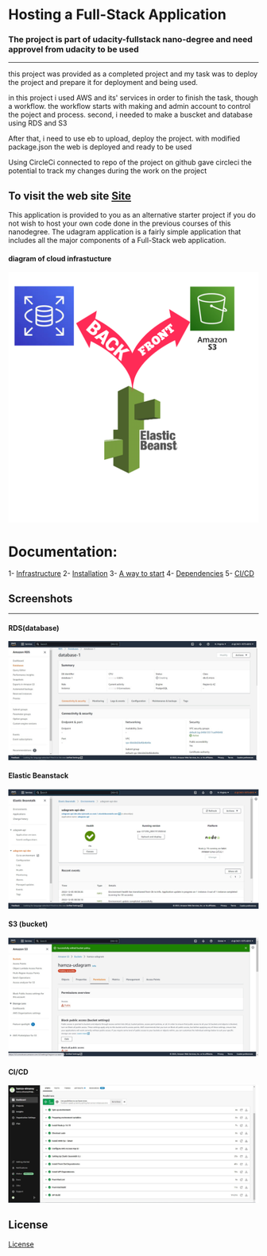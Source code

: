 # Hosting a Full-Stack Application

### **The project is part of udacity-fullstack nano-degree and need approvel from udacity to be used**

---

this project was provided as a completed project and my task was to deploy the project and prepare it for deployment and being used.

in this project i used AWS and its' services in order to finish the task, though a workflow. the workflow starts with making and admin account to control the poject and process. second, i needed to make a buscket and database using RDS and S3

After that, i need to use eb to upload, deploy the project. with modified package.json the web is deployed and ready to be used

Using CircleCi connected to repo of the project on github gave circleci the potential to track my changes during the work on the project

## To visit the web site [Site](http://hamza-udagram.s3-website-us-east-1.amazonaws.com) 


This application is provided to you as an alternative starter project if you do not wish to host your own code done in the previous courses of this nanodegree. The udagram application is a fairly simple application that includes all the major components of a Full-Stack web application.

#### diagram of cloud infrastucture
![Infra cloud](./screenshots/diagram.png)

# Documentation: 
1- [Infrastructure](./documentation/infrastructure.md)
2- [Installation](./documentation/installation.md)
3- [A way to start](./documentation/a-way-to-start.md)
4- [Dependencies](./documentation/dependencies.md)
5- [CI/CD](./documentation/cicd.md)

## Screenshots
---
#### RDS(database)
![RDS](./screenshots/RDS.jpg)

#### Elastic Beanstack
![EB](./screenshots/eb.jpg)

#### S3 (bucket)
![S3](./screenshots/s3.jpg)

#### CI/CD
![CI/CD](./screenshots/success-circleci.jpg)

## License

[License](LICENSE.txt)
